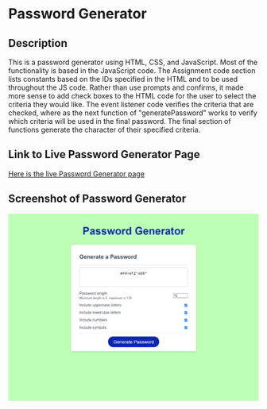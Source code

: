 # Password Generator

## Description

This is a password generator using HTML, CSS, and JavaScript. Most of the functionality is based in the JavaScript code. The Assignment code section lists constants based on the IDs specified in the HTML and to be used throughout the JS code. Rather than use prompts and confirms, it made more sense to add check boxes to the HTML code for the user to select the criteria they would like. The event listener code verifies the criteria that are checked, where as the next function of "generatePassword" works to verify which criteria will be used in the final password. The final section of functions generate the character of their specified criteria. 

## Link to Live Password Generator Page

[Here is the live Password Generator page](https://mradamhorn.github.io/password-generator/)

## Screenshot of Password Generator

![Password Generator Screenshot](assets/pw-generator.png)